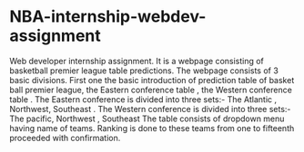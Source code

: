 # NBA-internship-webdev-assignment
 Web developer internship assignment.
It is a webpage consisting of basketball premier league table predictions. The webpage consists of 3 basic divisions. First one the basic introduction of prediction table of basket ball premier league, the Eastern conference table , the Western conference table . The Eastern conference is divided into three sets:- The Atlantic , Northwest, Southeast . The Western conference is divided into three sets:- The pacific, Northwest , Southeast The table consists of dropdown menu having name of teams. Ranking is done to these teams from one to fifteenth proceeded with confirmation.

